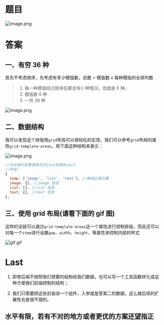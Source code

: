 # 题目

![image.png](https://github.com/admin-zlj/myProject/blob/main/%E9%9D%A2%E8%AF%95%E9%A2%98/images/question.JPG)

# 答案

## 一、有穷 36 种

首先不考虑顺序，先考虑有多少模版数，总数 = 模版数 x 每种模版的全排列数

> 1. 每一种模版经过排序后都会有`3!`种情况，也就是 6 种。
> 2. 模版数 6 种
> 3. 一共 36 种

![image.png](https://github.com/admin-zlj/myProject/blob/main/%E9%9D%A2%E8%AF%95%E9%A2%98/images/1.png)

## 二、数据结构

我可以发现这个排版用`grid`布局可以很轻松的实现，我们可以参考`grid`布局的属性`grid-template-areas`。用下面这种结构来表示：

![image.png](https://github.com/admin-zlj/myProject/blob/main/%E9%9D%A2%E8%AF%95%E9%A2%98/images/2.png)

```js
//与后端约定数据格式为json或者Object
//列如：
{
  temp: ['image', 'list', 'text'], //数组记录位置
  image: {}, //image 信息
  list: [], //list 信息
  text: {}, //text 信息
};
```

## 三、使用 grid 布局(请看下面的 gif 图)

这样的话就可以通过`grid-template-areas`这一个属性进行控制排版，而且还可以对每一个`item`进行设置`gap`、`width`、`height`、等属性来控制内部的样式

![gif.gif](https://github.com/admin-zlj/myProject/blob/main/%E9%9D%A2%E8%AF%95%E9%A2%98/images/gif.gif)

# Last

1. 即使后端不按照我们想要的结构给我们数据，也可以写一个工具函数转化成这种方便我们前端控制的结构；

2. 我们只需要把这些封装进一个组件，入参就是答案二的数据，这么做后续的扩展性也是很不错的。

## 水平有限，若有不对的地方或者更优的方案还望指正

